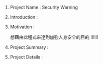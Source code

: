 1. Project Name :  Security Warning

2. Introduction : 

    

3. Motivation :

    想藉由此程式來達到加強人身安全的目的
!!!!!!

4. Project Summary :




5. Project Details : 









